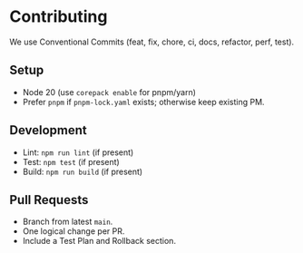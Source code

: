 # Contributing

We use Conventional Commits (feat, fix, chore, ci, docs, refactor, perf, test).

## Setup
- Node 20 (use `corepack enable` for pnpm/yarn)
- Prefer `pnpm` if `pnpm-lock.yaml` exists; otherwise keep existing PM.

## Development
- Lint: `npm run lint` (if present)
- Test: `npm test` (if present)
- Build: `npm run build` (if present)

## Pull Requests
- Branch from latest `main`.
- One logical change per PR.
- Include a Test Plan and Rollback section.
